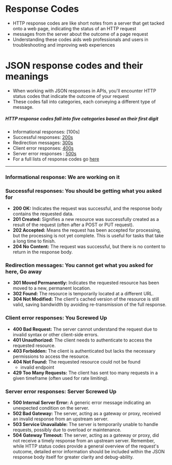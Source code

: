 # Response Codes
- HTTP response codes are like short notes from a server that get tacked onto a web page, indicating the status of an HTTP request
- messages from the server about the outcome of a page request
- Understanding these codes aids web professionals and users in troubleshooting and improving web experiences

# JSON response codes and their meanings
- When working with JSON responses in APIs, you'll encounter HTTP status codes that indicate the outcome of your request
- These codes fall into categories, each conveying a different type of message. 


##### HTTP response codes fall into five categories based on their first digit
- Informational responses: [100s]
- Successful responses: [200s](#successful-responses-2xx)
- Redirection messages: [300s](#redirection-messages-3xx)
- Client error responses: [400s](#client-error-responses-4xx)
- Server error responses : [500s](#server-error-responses-5xx)
- For a full lists of response codes go [here](https://www.webfx.com/web-development/glossary/http-status-codes/)
_______________________________________________________________________________________
### Informational response: We are working on it
### Successful responses: You should be getting what you asked for
- **200 OK:** Indicates the request was successful, and the response body contains the requested data.
- **201 Created:** Signifies a new resource was successfully created as a result of the request (often after a POST or PUT request).
- **202 Accepted:** Means the request has been accepted for processing, but the processing is not yet complete. This is useful for tasks that take a long time to finish.
- **204 No Content:** The request was successful, but there is no content to return in the response body. 

### Redirection messages: You cannot get what you asked for here, Go away
- **301 Moved Permanently:** Indicates the requested resource has been moved to a new, permanent location.
- **302 Found:** The resource is temporarily located at a different URL.
- **304 Not Modified:** The client's cached version of the resource is still valid, saving bandwidth by avoiding re-transmission of the full response. 
### Client error responses: You Screwed Up
- **400 Bad Request:** The server cannot understand the request due to invalid syntax or other client-side errors.
- **401 Unauthorized:** The client needs to authenticate to access the requested resource.
- **403 Forbidden:** The client is authenticated but lacks the necessary permissions to access the resource.
- **404 Not Found:** The requested resource could not be found
    - invalid endpoint
- **429 Too Many Requests:** The client has sent too many requests in a given timeframe (often used for rate limiting). 
### Server error responses: Server Screwed Up
- **500 Internal Server Error:** A generic error message indicating an unexpected condition on the server.
- **502 Bad Gateway:** The server, acting as a gateway or proxy, received an invalid response from an upstream server.
- **503 Service Unavailable:** The server is temporarily unable to handle requests, possibly due to overload or maintenance.
- **504 Gateway Timeout:** The server, acting as a gateway or proxy, did not receive a timely response from an upstream server. 
Remember, while HTTP status codes provide a general overview of the request's outcome, detailed error information should be included within the JSON response body itself for greater clarity and debug-ability.